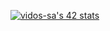 <a href="https://github.com/JaeSeoKim/badge42"><img src="https://badge42.vercel.app/api/v2/cl3ddh38z003009jtucg5rypy/stats?cursusId=21&coalitionId=undefined" alt="vidos-sa's 42 stats" /></a>

<!--
**barbosavalex/barbosavalex** is a ✨ _special_ ✨ repository because its `README.md` (this file) appears on your GitHub profile.

Here are some ideas to get you started:


- 🔭 I’m currently working on ...
- 🌱 I’m currently learning ...
- 👯 I’m looking to collaborate on ...
- 🤔 I’m looking for help with ...
- 💬 Ask me about ...
- 📫 How to reach me: ...
- 😄 Pronouns: ...
- ⚡ Fun fact: ...
-->
